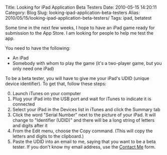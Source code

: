 Title: Looking for iPad Application Beta Testers
Date: 2010-05-15 14:20:11
Category: Blog
Slug: looking-ipad-application-beta-testers
Alias: 2010/05/15/looking-ipad-application-beta-testers/
Tags: ipad, betatest


Some time in the next few weeks, I hope to have an iPad game ready for submission to the App Store. I am looking for people to help me test the app.
<!--break-->
You need to have the following:

- An iPad
- Somebody with whom to play the game (it's a two-player game, but you only need one iPad)

To be a beta tester, you will have to give me your iPad's UDID (unique device identifier). To get that, follow these steps:

0. Launch iTunes on your computer
0. Plug your iPad into the USB port and wait for iTunes to indicate it is connected
0. Select your iPad in the Devices list in iTunes and click the Summary tab
0. Click the word "Serial Number" next to the picture of your iPad. It will change to "Identifier (UDID)" and there will be a long string of letters and digits after it
0. From the Edit menu, choose the Copy command. (This will copy the letters and digits to the clipboard.)
0. Paste the UDID into an email to me, saying that you want to be a beta tester. If you don't know my email address, use the [Contact Me](https://undefinedvalue.com/contact) form.
